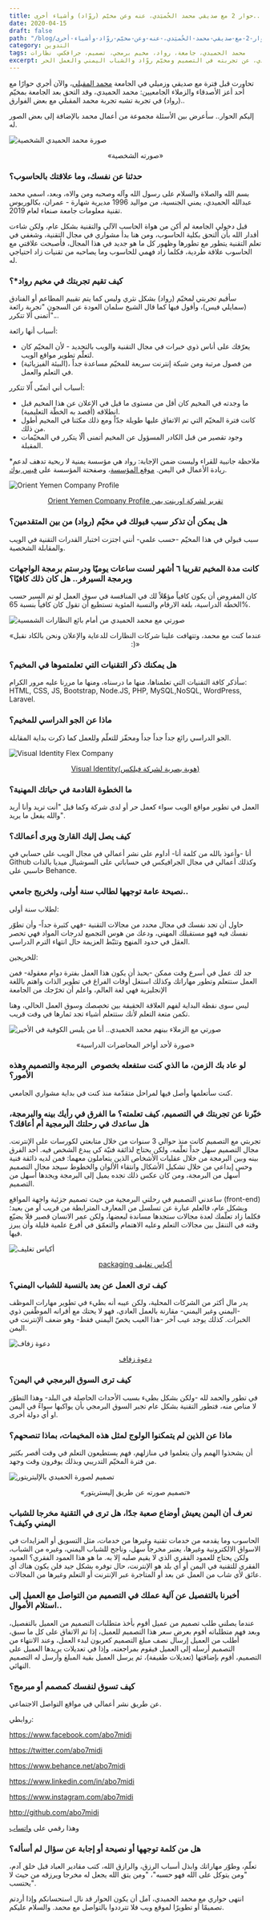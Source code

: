 ```yaml
---
title: حوار 2 مع صديقي محمد الحُميَدي، عنه وعن مخيّم (روّاد) وأشياء أخرى..
date: 2020-04-15
draft: false
path: "/blog/حوار-2-مع-صديقي-محمد-الحُميَدي،-عنه-وعن-مخيّم-روّاد-وأشياء-أخرى"
category: التدوين
tags: محمد الحميدي، جامعة، رواد، مخيم برمجي، تصميم، جرافكس، نظارات
excerpt: حوار مع محمد الحميدي، عن تجربته في التصميم ومخيّم روّاد والشباب اليمني والعمل الحر.
---
```


تحاورت قبل فترة مع صديقي وزميلي في الجامعة [محمد المقبلي](http://watheq.xyz/post.php?p_id=81)، والآن أجري حوارًا مع أحد أعز الأصدقاء والزملاء الجامعيين: محمد الحميدي، وقد التحق بعد الجامعة بمخيّم (رواد) في تجربة تشبه تجربة محمد المقبلي مع بعض الفوارق..

إليكم الحوار.. سأعرض بين الأسئلة مجموعة من أعمال محمد بالإضافة إلى بعض الصور له.

![صورة محمد الحميدي الشخصية](images/ِAbo-7umadi-photo.jpg)

<p style="text-align: center">«صورته الشخصية»</p>


### حدثنا عن نفسك، وما علاقتك بالحاسوب؟ 

بسم الله والصلاة والسلام على رسول الله وآله وصحبه ومن والاه، وبعد، اسمي محمد عبدالله الحميدي، يمني الجنسية، من مواليد 1996 مديرية شهارة - عمران، بكالوريوس تقنية معلومات جامعة صنعاء لعام 2019.

قبل دخولي الجامعة لم أكن من هواة الحاسب الآلي والتقنية بشكل عام، ولكن شاءت أقدار الله بأن ألتحق بكلية الحاسوب، ومن هنا بدأ مشواري في مجال التقنية، وشغفي في تعلم التقنية يتطور مع تطورها وظهور كل ما هو جديد في هذا المجال، فأصبحت علاقتي مع الحاسوب علاقة طردية، فكلما زاد فهمي للحاسوب وما يصاحبه من تقنيات زاد احتياجي له.

### كيف تقيم تجربتك في مخيم رواد*؟  

سأقيم تجربتي لمخيّم (رواد) بشكل نثري وليس كما يتم تقييم المطاعم أو الفنادق (سمايلي فيس)، وأقول فيها كما قال الشيخ سلمان العودة عن السجون "تجربة رائعة أتمنى ألا تتكرر"...

أسباب أنها رائعة:

-   يعرّفك على أناس ذوي خبرات في مجال التقنية والويب بالتحديد - لأن المخيّم كان لتعلّم تطوير مواقع الويب.
-   (البيئة الفيزيائية)، من فصول مرتبة ومن شبكة إنترنت سريعة للمخيّم مساعدة جداً في التعلم والعمل.

أسباب أني أتمنّى أّلا تتكرر:

-   ما وجدته في المخيم كان أقل من مستوى ما قيل في الإعلان عن هذا المخيم قبل انطلاقه (أقصد به الخطّة التعليمية).
-   كانت فترة المخيّم التي تم الاتفاق عليها طويلة جدّاً ومع ذلك مكثنا في المخيم أطول من ذلك.
-   وجود تقصير من قبل الكادر المسؤول عن المخيم أتمنى ألّا يتكرر في المخيّمات المقبلة.

*ملاحظة جانبية للقراء وليست ضمن الإجابة: رواد هي مؤسسة يمنية لا ربحية تدهف لدعم ريادة الأعمال في اليمن. [موقع المؤسسة](http://www.rowad.org/)، وصفحتة المؤسسة على [فيس بوك](https://www.facebook.com/ROWAD.Foundation/).

![Orient Yemen Company Profile](images/orient-yemen-company-profile.jpg)

<p style="text-align: center">
<a href="https://www.behance.net/gallery/89560355/Orient-Yemen-Company-Profile-">Orient Yemen Company Profile تقرير لشركة اورينت يمن</a>
</p>


### هل يمكن أن تذكر سبب قبولك في مخيّم (رواد) من بين المتقدمين؟

سبب قبولي في هذا المخيّم -حسب علمي- أنني اجتزت اختبار القدرات التقنية في الويب والمقابلة الشخصية.

### كانت مدة المخيم تقريبا ٦ أشهر لست ساعات يوميًا ودرستم برمجة الواجهات وبرمجة السيرفر.. هل كان ذلك كافيًا؟

كان المفروض أن يكون كافياً مؤهّلاً لك في المنافسة في سوق العمل لو تم السير حسب الخطة الدراسية، بلغة الارقام والنسبة المئوية تستطيع أن تقول كان كافياً بنسبة 65%.

![صورتي مع محمد الحميدي من أمام بائع النظارات الشمسية](images/me-and-abo7umadi.jpg)

<p style="text-align: center">«عندما كنت مع محمد، وتتهافت علينا شركات النظارات للدعاية والإعلان ونحن بالكاد نقبل :)»</p>



### هل يمكنك ذكر التقنيات التي تعلمتموها في المخيم؟ 

سأذكر كافة التقنيات التي تعلمناها، منها ما درسناه، ومنها ما مررنا عليه مرور الكرام: HTML, CSS, JS, Bootstrap, Node.JS, PHP, MySQL,NoSQL, WordPress, Laravel.

### ماذا عن الجو الدراسي للمخيم؟ 

الجو الدراسي رائع جداً جداً جداً ومحفّز للتعلّم وللعمل كما ذكرت بداية المقابلة.

![Visual Identity Flex Company](images/visual-identity-flex.jpg)

<p style="text-align: center"><a href="https://www.behance.net/gallery/83544677/Visual-Identity%28-%29">Visual Identity(هوية بصرية لشركة فيلكس)</a></p>


### ما الخطوة القادمة في حياتك المهنية؟ 

العمل في تطوير مواقع الويب سواء كعمل حر أو لدى شركة وكما قيل "أنت تريد وأنا أريد والله يفعل ما يريد".

### كيف يصل إليك القارئ ويرى أعمالك؟ 

أنا -وأعوذ بالله من كلمة أنا- أداوم على نشر أعمالي في مجال الويب على حسابي في Github وكذلك أعمالي في مجال الجرافيكس في حساباتي على السوشيال ميديا بالذات حاسبي على Behance.

### نصيحة عامة توجهها لطالب سنة أولى، ولخريج جامعي.. 

لطلاب سنة أولى:

حاول أن تجد نفسك في مجال محدد من مجالات التقنية -فهي كثيرة جداً- وأن تطوّر نفسك فيه فهو مستقبلك المهني، ودعك من هوس التجميع لدرجات المواد فهي تحصر العقل في حدود المنهج وتثبّط العزيمة حال انتهاء الترم الدراسي.

للخريجين:

جد لك عمل في أسرع وقت ممكن -يحبذ أن يكون هذا العمل بفترة دوام معقولة- فمن العمل ستتعلم وتطور مهاراتك وكذلك استغل أوقات الفراغ في تطوير الذات واهتم باللغة الإنجليزية فهي لغة العالم، واعلم أن تخرّجك من الجامعة

ليس سوى نقطة البداية لفهم العلاقة الحقيقة بين تخصصك وسوق العمل الحالي، وهنا تكمن متعة التعلم لأنك ستتعلم أشياء تجد ثمارها في وقت قريب.

![صورتي مع الزملاء بينهم محمد الحميدي.. أنا من يلبس الكوفية في الأخير](images/me-and-classmates.jpg)

<p style="text-align: center">«صورة لأحد أواخر المحاضرات الدراسية»</p>

### لو عاد بك الزمن، ما الذي كنت ستفعله بخصوص  البرمجة والتصميم وهذه الأمور؟ 

كنت سأتعلمها وأصل فيها لمراحل متقدّمة منذ كنت في بداية مشواري الجامعي.

### خبّرنا عن تجربتك في التصميم، كيف تعلمته؟ ما الفرق في رأيك بينه والبرمجة، هل ساعدك في رحلتك البرمجية أم أعاقك؟ 

تجربتي مع التصميم كانت منذ حوالي 3 سنوات من خلال متابعتي لكورسات على الإنترنت. مجال التصميم سهل جداً تعلّمه، ولكن يحتاج لذائقة فنيّة كي يبدع الشخص فيه. أجد الفرق بينه وبين البرمجة من خلال عقليات الأشخاص الذين يتعاملون معهما: فمن لديه ذائقة فنية وحس إبداعي من خلال تشكيل الأشكال وانتقاء الألوان والخطوط سيجد مجال التصميم أسهل من البرمجة، ومن كان عكس ذلك تجده يميل إلى البرمجة ويجدها أسهل من التصميم.

ساعدني التصميم في رحلتي البرمجية من حيث تصميم جزئية واجهة المواقع (front-end) وبشكل عام، فالعلم عبارة عن تسلسل من المعارف المترابطة من قريب أو من بعيد؛ فكلما زاد تعلّمك لعدة مجالات ستجدها مساندة لبعضها، ولكن عمر الانسان قصير فلا يضيّع وقته في التنقل بين مجالات التعلم وعليه الاهتمام والتعمّق في أفرع علمية قليلة وأن يبرز فيها.

![أكياس تغليف](images/packaging.jpg)

<p style="text-align: center"><a href="https://www.behance.net/gallery/80350809/packaging-">packaging أكياس تغليف</a></p>

### كيف ترى العمل عن بعد بالنسبة للشباب اليمني؟

يدر مال أكثر من الشركات المحلية، ولكن عيبه أنه بطيء في تطوير مهارات الموظف -اليمني وغير اليمني- مقارنة بالعمل العادي، فهو لا يحتك مع أقرانه الموظّفين ذوي الخبرات. كذلك يوجد عيب آخر -هذا العيب يخصّ اليمني فقط- وهو ضعف الإنترنت في اليمن.

![دعوة زفاف](images/wedding-card.jpg)

<p style="text-align: center"><a href="https://www.behance.net/gallery/73235953/_">دعوة زفاف</a></p>

### كيف ترى السوق البرمجي في اليمن؟

في تطور والحمد لله -ولكن بشكل بطيء بسبب الأحداث الحاصلة في البلد- وهذا التطوّر لا مناص منه، فتطور التقنية بشكل عام تجبر السوق البرمجي بأن يواكبها سواءً في اليمن او أي دولة أخرى.

### ماذا عن الذين لم يتمكنوا الولوج لمثل هذه المخيمات، بماذا تنصحهم؟

أن يشحذوا الهمم وأن يتعلموا في منازلهم، فهم يستطيعون التعلم في وقت أقصر بكثير من فترة المخيّم التدريبي وبذلك يوفرون وقت وجهد.

![تصميم لصورة الحميدي بالإليتريتور](images/line-photo-illistrator.png)

<p style="text-align: center">«تصميم صورته عن طريق إليستريتور»</p>


### نعرف أن اليمن يعيش أوضاع صعبة جدًا، هل ترى في التقنية مخرجا للشباب اليمني وكيف؟

الحاسوب وما يقدمه من خدمات تقنية وغيرها من خدمات، مثل التسويق أو المزايدات في الاسواق الالكترونية وغيرها، يعتبر مخرجاً سهل، وناجح للشباب اليمني، وغيره من الشباب، ولكن يحتاج للعمود الفقري الذي لا يقيم صلبه إلا به. ما هو هذا العمود الفقري؟ العمود الفقري للتقنية في اليمن أو أي بلد هو الإنترنت، حال توفره بشكل جيد فلن يكون هناك أي عائق لأي شاب من العمل عن بعد أو المتاجرة عبر الإنترنت أو التعلم وغيرها من المجالات.

### أخبرنا بالتفصيل عن آلية عملك في التصميم من التواصل مع العميل إلى استلام الأموال..

عندما يصلني طلب تصميم من عميل أقوم بأخذ متطلبات التصميم من العميل بالتفصيل، وبعد فهم متطلباته أقوم بعرض سعر هذا التصميم للعميل، إذا تم الاتفاق على كل ما سبق، أطلب من العميل إرسال نصف مبلغ التصميم كعربون لبدء العمل، وعند الانتهاء من التصميم أرسله إلى العميل فيقوم بمراجعته، وإذا في تعديلات يريدها العميل على التصميم، أقوم بإضافتها (تعديلات طفيفة)، ثم يرسل العميل بقية المبلغ وأرسل له التصميم النهائي.

### كيف تسوق لنفسك كمصمم أو مبرمج؟

عن طريق نشر أعمالي في مواقع التواصل الاجتماعي.

روابطي: 

<https://www.facebook.com/abo7midi>

<https://twitter.com/abo7midi>

<https://www.behance.net/abo7midi>

<https://www.linkedin.com/in/abo7midi>

<https://www.instagram.com/abo7midi>

<http://github.com/abo7midi> 

وهذا رقمي على [واتساب](https://wa.me/00967771099889)


### هل من كلمة توجهها أو نصيحة أو إجابة عن سؤال لم أسأله؟

تعلّم، وطوّر مهاراتك وابذل أسباب الرزق، والرازق الله، كتب مقادير العباد قبل خلق آدم، "ومن يتوكل على الله فهو حسبه"، "ومن يتق الله يجعل له مخرجا ويرزقه من حيث لا يحتسب".

انتهى حواري مع محمد الحميدي، آمل أن يكون الحوار قد نال استحسانكم وإذا أردتم تصميمًا أو تطويرًا لموقع ويب فلا تترددوا بالتواصل مع محمد. والسلام عليكم.